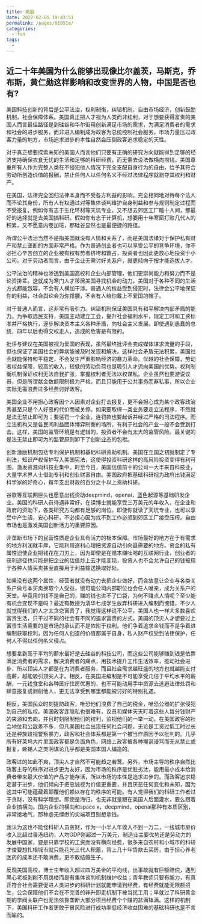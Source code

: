 ```yaml
---
title: 美国
date: 2022-02-05 19:43:51
permalink: /pages/01951e/
categories:
  - fun
tags:
  - 
---
```

## 近二十年美国为什么能够出现像比尔盖茨，马斯克，乔布斯，黄仁勋这样影响和改变世界的人物，中国是否也有?

美国科技创新的背后是公平法治，权利制衡，纠错机制，自由市场经济，创新鼓励机制，社会保障体系。美国真正把人才视为人类而非红利，对于想要获得富贵的美国人而言最佳路径是到硅谷和华尔街用创新满足市场的需求，为满足消费者的需求和社会的进步服务，而非进入编制成为政客为总统控制社会服务，市场力量压过政客力量的地方，市场追求进步的本性自然会压倒政客追求稳定的天性。

对于真正想要探索未知的美国人而言他们只要有正确的研究方向就能得到足够的经济支持确保衣食无忧的生活和足够的科研经费，而无需去设法做横向捞钱。美国尊重所有人作为完整人类在不侵犯他人情况下完全支配自身行为的自由，给予其符合劳动所创造价值的报酬，禁止任何人以任何名义不经过法律程序就剥夺其权利和财产。

在美国，法律完全回归法律本身而不受各方利益的影响，完全相同地对待每个法人而不论其身份，所有人有权通过对等集体谈判维护自身利益和参与规则制定过程而不受报复。例如你有志于生化环材等天坑专业，又不想去郊区工厂睡十人间，那最好的选择就是去美国搞科研。假如你有志于计算机，想要用十年寒窗打败几代人的积累，又不愿意内卷加班，那硅谷显然也是最便捷的路径。

所谓公平法治当然不是指美国就没有人情和关系了，而是美国法律对于保护私有财产和禁止垄断的方面非常严格。作为普通创业者也可以享受公平的竞争环境，你不必担心辛苦创立的企业被有权有势者挤垮和霸占，投资者也因此更放心地投资于小公司。对于劳动者而言，由于企业无需讨好关系户，就更倾向于按才能选拔人才。

公平法治的精神也渗透到美国高校和企业内部管理，他们更崇尚能力和努力而不是论资排辈。这就成为寒门人才移居美国寻找机会的动力。美国对于各种不同的生活方式都能包容，不会有人横加干涉。普通人的权益受到侵犯时，法律会公平地保证你的利益，社会舆论会为你撑腰，不会有人给你戴上不爱国的帽子。

对于普通人而言，这非常有吸引力。纠错机制保证美国具有和平解决内部矛盾的能力。为争取选民支持，美国主动建立工会，提升社会福利水平，规定工时和工资标准并严格执行，逐步解决资本主义各种矛盾，向社会主义发展。即使遇到愚蠢的总统，四年以后也得交权走人，造成的危害是有限的。

批评与建议在美国被视为爱国的表现，虽然最终批评会变成媒体谋求流量的手段，但也保证了美国社会的弊病能被及时发现和解决。这样社会矛盾无法积累，美国社会就能保持和平稳定，不会发生严重影响经济的暴力革命。优越的社会保障，劳动者权益保障，较高的收入，较低的劳动负荷也是吸引人才流向美国的优势。权利制衡机制保证权利无法自我扩张，掌握权利者无法以权谋私。企业虽然也要游说议员，但是所谓献金数额限制极为严格，而且只能用于公共事务而非私事，所以企业实际无需浪费过多经费讨好政客。

美国企业不用担心政客因个人因素对企业打击报复，更不会担心成为某个政客政治秀甚至只是个人好恶的代价而被关停。如果要取缔一类业务要走立法程序，不然就是法无禁止即可为；要惩罚一个企业，连罚款也要起诉并经过严格的司法程序。而立法机构又是各民间利益团体博弈制衡的场所，有利于社会的产业一般不会受到打击。这样，美国的监管环境是有逻辑的，投资者不会有太大的监管风险。最关键的是法无禁止即可为的监管原则卸下了创新业态的包袱。

创新激励机制包括专利保护机制和基础科研资助机制。美国在立国之初就制定了专利法，知识产权保护写入美国宪法，这使得投资科研这样的高风险投资变得有利可图，激发资源向科技业集中。时至今日，美国估值前十的公司一大半来自科技业，大量学术界人士借助专利和创业财富自由。美国政府把基础科研视为政府出钱满足科学家的好奇心，每年支出财政的百分之十以上资助科研。

谷歌等互联网巨头也愿意出钱资助deepmind，openai，蓝色起源等基础研发企业。美国的科研人员待遇非常好，在读博士就能享受三万美元的年收入，在企业和政府的资助下，各类研究方向都有足够的岗位。即使你就读了天坑专业，也可以享受中产生活，安心科研，不必担心因为找不到工作必须到郊区工厂接受压榨。自由市场也是激发美国创新活力的重要原因。

非垄断市场下的民营性质是企业具有活力的根本保障。市场最好的地方在于有需求的地方利润就丰厚，它能利用逐利心理把资源自动引向最需要的地方。资金的私有属性迫使企业把钱花在刀刃上，因为即使是在赔本赚吆喝的互联网行业，创业者的获利途径也只能是把企业的估值炒上去才能变现，投资人也不会允许自己的钱被用于各种人情买卖甚至直接用于利益输送换取好处。

如果没有这两个属性，经营者就没有动力去把企业做好，而会故意让企业与各类关系户做亏本买卖换取个人受益，很可能公司内部职位也会任人唯亲，成为关系户的天堂。毕竟用的钱不是自己的，赚的钱也进不了口袋，为何不赚点人情呢？至少能有机会变现不是吗？最近有教授为清华七成学生放弃科研进入编制而惋惜，不少人就觉得我们的人才太贪恋富贵了，我觉得这样说不公平，美国人也一样大多数喜欢富贵生活，只不过不同的社会有不同的追求富贵的方式。美国的顶尖人才想要过上富贵生活需要的是市场的承认而不是依附于权利。他们争着追求金钱而不是争着进编制获取权利，因为任何人创造的价值都属于自身，私人财产权受到法律保护，任何人不得以任何名义侵占。

想要拿到高于平均的薪水最好是去硅谷的科技公司，而这些公司能够赚到钱是依靠满足消费者的需求，解决消费者的痛点，用技术提升工作生活效率，推动社会进步，所以顶尖人才都是在为消费者服务，而且社会需求越旺盛的地方也就越能支付高薪，越能吸引顶尖人才。相反，在美国进编制是不可能享受几倍于平均水平的薪酬，一元钱食堂和各种医疗住房优惠的，也不可能动用手中资源去逃避法律处罚和肆意报复或剥削他人，更无法享受到哪里都能被讨好的特别礼遇。

相反，美国民众时刻提防政客，唯恐他们浪费了自己的税金，唯恐公器的扩张侵犯到自己的私权。美国政客连隐私也很难有，议员和媒体天天盯着这些人每分钱财产的来源和去向，并且时刻限制他们的权利，监视他们的一举一动。在美国政客的社会地位和公敌差不多，但凡美国社会出现任何社会问题，无论是工资过低工时过长还是种族歧视警察暴力，政客和社会体系都是第一个被当作原因予以批判的。几乎所有好莱坞大片里面政客都是负面角色，网络上政客被各种嘲讽谩骂而无从禁止或报复，蜥蜴人之类阴谋论几乎都是美国本国人编造的。

政客过的如此不爽，顶尖人才自然不可能趋之若鹜。另外，市场主导的秩序自然比政客主导的秩序对进步更为友好，因为市场的秩序是优胜劣汰，能用最小成本给消费者带来最大价值的产品才能存活，所以市场的本性是追求进步的。而政客追求稳定甚于进步，他们倾向于把忠诚视为价值更重要，并且厌恶任何变化和未知，因为这其中可能蕴藏着颠覆他们赖以存在的秩序的可能。有人觉得我们的科研工作者过于贪财，没有科学理想。即使是海归，也无非就是跟在美国人后面灌水，要么跟着企业搞横向。国内企业的横向和space x，deepmind，openai那种有本质区别，非常接地气，那种虚无缥缈的尖端项目别想拿钱。

我认为这也不能怪科研人员贪财，作为一小半人年收入不到一万二，一线城市房价收入比超过香港纽约，人均GDP刚超过一万美元，制造业主要优势还是劳动力的发展中国家，要是只靠学校的工资而没有横向经费，很多来自农村和小城市的科研才俊要想扎根城市就只能花光三代人积蓄，背上几十年贷款去买房，由于担心养老医药的成本还不敢消费，更不敢结婚生子。

反观美国高校，博士生年收入超过四万美金的平均线，出事故就有巨额赔偿，遇到黑心老板剥削不用跳楼而是有集体谈判机制维护权益；青年教师只要有能力，有真正符合社会需要促进人类进步的科研计划就能申请到经费，有经费就能无限额招生，公会保障他们不会在不完善的非升即走机制下被当民工用；早就过了科研黄金期的学阀关联户也无法依靠垄断大部分项目经费个个赚的盆满钵满。这样的机制下，美国科研工作者更敢于冒风险进行成功率低经济收益困难的基础科研也是不言而喻的。